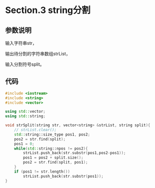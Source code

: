# Section.3 string分割

## 参数说明

输入字符串str，

输出待分割的字符串数组strList，

输入分割符号split。

## 代码

```C++
#include <iostream>
#include <string>
#include <vector>

using std::vector;
using std::string;

void strSplit(string str, vector<string> &strList, string split){
    // strList.clear();
    std::string::size_type pos1, pos2;
    pos2 = str.find(split);
    pos1 = 0;
    while(std::string::npos != pos2){
        strList.push_back(str.substr(pos1,pos2-pos1));
        pos1 = pos2 + split.size();
        pos2 = str.find(split, pos1);
    }
    if (pos1 != str.length())
        strList.push_back(str.substr(pos1));
}
```

